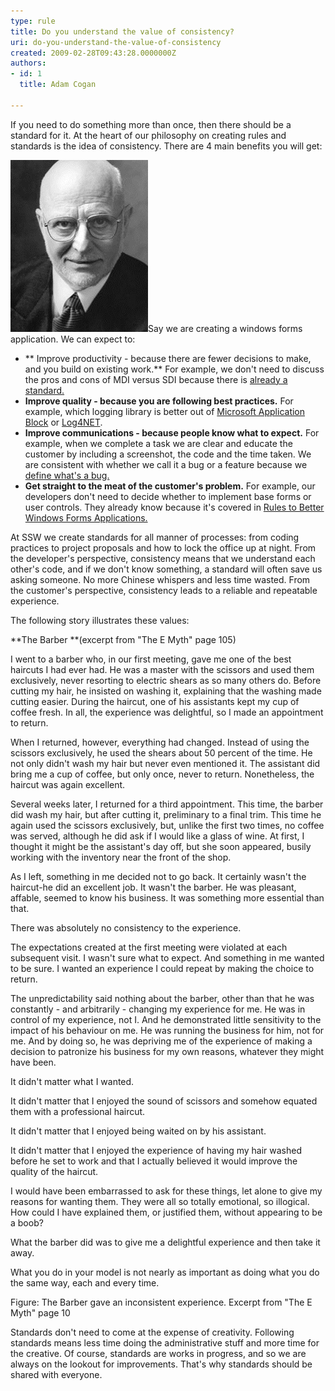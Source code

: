```yaml
---
type: rule
title: Do you understand the value of consistency?
uri: do-you-understand-the-value-of-consistency
created: 2009-02-28T09:43:28.0000000Z
authors:
- id: 1
  title: Adam Cogan

---
```


​If you need to do something more than once, then there should be a standard for it. At the heart of our philosophy on creating rules and standards is the idea of consistency. There are 4 main benefits you will get:
 
![](consitency.png)Say we are creating a windows forms application. We can expect to:
- ** Improve productivity - because there are fewer decisions to make, and you build on existing work.** 
For example, we don't need to discuss the pros and cons of MDI versus SDI because there is [already a standard.](http://www.ssw.com.au/ssw/Standards/Rules/RulesToBetterWindowsForms.aspx#AvoidMDI)
- **Improve quality - because you are following best practices.**
For example, which logging library is better out of [Microsoft Application Block](http://www.ssw.com.au/ssw/Standards/Rules/RulesToBetterWindowsForms.aspx#ExceptionManagement) or [Log4NET](http://www.ssw.com.au/ssw/Standards/Rules/RulesToBetterWindowsForms.aspx#Log4Net).
- **Improve communications - because people know what to expect.** 
For example, when we complete a task we are clear and educate the customer by including a screenshot, the code and the time taken. We are consistent with whether we call it a bug or a feature because we [define what's a bug.](/Pages/BugDefinition.aspx)
- **Get straight to the meat of the customer's problem.**
For example, our developers don't need to decide whether to implement base forms or user controls. They already know because it's covered in [Rules to Better Windows Forms Applications.](http://www.ssw.com.au/ssw/Standards/Rules/RulesToBetterWindowsForms.aspx#UserControls)


At SSW we create standards for all manner of processes: from coding practices to project proposals and how to lock the office up at night. From the developer's perspective, consistency means that we understand each other's code, and if we don't know something, a standard will often save us asking someone. No more Chinese whispers and less time wasted. From the customer's perspective, consistency leads to a reliable and repeatable experience.

The following story illustrates these values:


**The Barber **(excerpt from "The E Myth" page 105)

I went to a barber who, in our first meeting, gave me one of the best haircuts I had ever had. He was a master with the scissors and used them exclusively, never resorting to electric shears as so many others do. Before cutting my hair, he insisted on washing it, explaining that the washing made cutting easier. During the haircut, one of his assistants kept my cup of coffee fresh. In all, the experience was delightful, so I made an appointment to return.

When I returned, however, everything had changed. Instead of using the scissors exclusively, he used the shears about 50 percent of the time. He not only didn't wash my hair but never even mentioned it. The assistant did bring me a cup of coffee, but only once, never to return. Nonetheless, the haircut was again excellent.

Several weeks later, I returned for a third appointment. This time, the barber did wash my hair, but after cutting it, preliminary to a final trim. This time he again used the scissors exclusively, but, unlike the first two times, no coffee was served, although he did ask if I would like a glass of wine. At first, I thought it might be the assistant's day off, but she soon appeared, busily working with the inventory near the front of the shop.

As I left, something in me decided not to go back. It certainly wasn't the haircut-he did an excellent job. It wasn't the barber. He was pleasant, affable, seemed to know his business. It was something more essential than that.

There was absolutely no consistency to the experience.

The expectations created at the first meeting were violated at each subsequent visit. I wasn't sure what to expect. And something in me wanted to be sure. I wanted an experience I could repeat by making the choice to return.

The unpredictability said nothing about the barber, other than that he was constantly - and arbitrarily - changing my experience for me. He was in control of my experience, not I. And he demonstrated little sensitivity to the impact of his behaviour on me. He was running the business for him, not for me. And by doing so, he was depriving me of the experience of making a decision to patronize his business for my own reasons, whatever they might have been.

It didn't matter what I wanted.

It didn't matter that I enjoyed the sound of scissors and somehow equated them with a professional haircut.

It didn't matter that I enjoyed being waited on by his assistant.

It didn't matter that I enjoyed the experience of having my hair washed before he set to work and that I actually believed it would improve the quality of the haircut.

I would have been embarrassed to ask for these things, let alone to give my reasons for wanting them. They were all so totally emotional, so illogical. How could I have explained them, or justified them, without appearing to be a boob?

What the barber did was to give me a delightful experience and then take it away.

What you do in your model is not nearly as important as doing what you do the same way, each and every time.

 Figure: The Barber gave an inconsistent experience. Excerpt from "The E Myth" page 10 

Standards don't need to come at the expense of creativity. Following standards means less time doing the administrative stuff and more time for the creative. Of course, standards are works in progress, and so we are always on the lookout for improvements. That's why standards should be shared with everyone.
